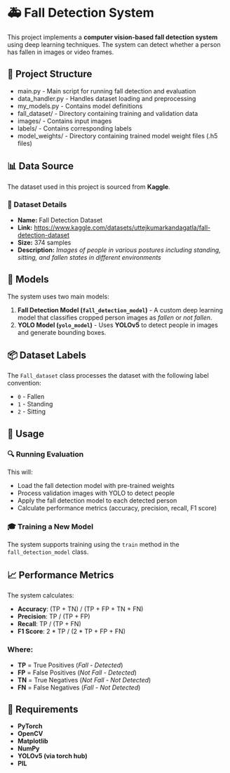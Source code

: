 # 🚑 Fall Detection System

This project implements a **computer vision-based fall detection system** using deep learning techniques. The system can detect whether a person has fallen in images or video frames.

## 📁 Project Structure
- main.py - Main script for running fall detection and evaluation
- data_handler.py - Handles dataset loading and preprocessing
- my_models.py - Contains model definitions
- fall_dataset/ - Directory containing training and validation data
- images/ - Contains input images
- labels/ - Contains corresponding labels
- model_weights/ - Directory containing trained model weight files (.h5 files)


## 📊 Data Source
The dataset used in this project is sourced from **Kaggle**.

### 📄 Dataset Details
- **Name:** Fall Detection Dataset 
- **Link:** https://www.kaggle.com/datasets/uttejkumarkandagatla/fall-detection-dataset
- **Size:** 374 samples  
- **Description:** *Images of people in various postures including standing, sitting, and fallen states in different environments*   

## 🧠 Models
The system uses two main models:

1. **Fall Detection Model (`fall_detection_model`)** - A custom deep learning model that classifies cropped person images as *fallen* or *not fallen*.  
2. **YOLO Model (`yolo_model`)** - Uses **YOLOv5** to detect people in images and generate bounding boxes.

## 📦 Dataset Labels
The `Fall_dataset` class processes the dataset with the following label convention:

- `0` - Fallen  
- `1` - Standing  
- `2` - Sitting  

## 🚀 Usage

### 🔍 Running Evaluation
This will:
- Load the fall detection model with pre-trained weights  
- Process validation images with YOLO to detect people  
- Apply the fall detection model to each detected person  
- Calculate performance metrics (accuracy, precision, recall, F1 score)  

### 🎓 Training a New Model
The system supports training using the `train` method in the `fall_detection_model` class.

## 📈 Performance Metrics
The system calculates:

- **Accuracy**: (TP + TN) / (TP + FP + TN + FN)  
- **Precision**: TP / (TP + FP)  
- **Recall**: TP / (TP + FN)  
- **F1 Score**: 2 * TP / (2 * TP + FP + FN)  

### Where:
- **TP** = True Positives (*Fall - Detected*)  
- **FP** = False Positives (*Not Fall - Detected*)  
- **TN** = True Negatives (*Not Fall - Not Detected*)  
- **FN** = False Negatives (*Fall - Not Detected*)  

## 🔧 Requirements
- **PyTorch**  
- **OpenCV**  
- **Matplotlib**  
- **NumPy**  
- **YOLOv5 (via torch hub)**  
- **PIL**  
